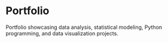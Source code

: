 # Portfolio
Portfolio showcasing data analysis, statistical modeling, Python programming, and data visualization projects.
